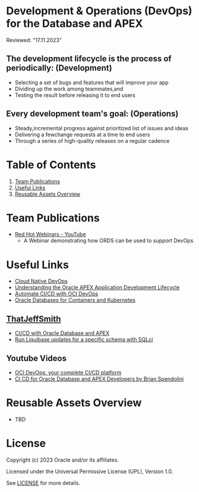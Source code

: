 # Development & Operations (DevOps) for the Database and APEX
Reviewed: "17.11.2023"

## The development lifecycle is the process of periodically: (Development)
- Selecting a set of bugs and features that will improve your app
- Dividing up the work among teammates,and
- Testing the result before releasing it to end users

## Every development team's goal: (Operations)
- Steady,incremental progress against prioritized list of issues and ideas
- Delivering a fewchange requests at a time to end users
- Through a series of high-quality releases on a regular cadence

# Table of Contents
 
1. [Team Publications](#team-publications)
2. [Useful Links](#useful-links)
3. [Reusable Assets Overview](#reusable-assets-overview)
 
# Team Publications
-  [Red Hot Webinars - YouTube](https://www.youtube.com/watch?v=GIRdoGlqIDE "Here is how ORDS helps you with DevOps")
   - A Webinar demonstrating how ORDS can be used to support DevOps
 
# Useful Links
- [Cloud Native DevOps](../../../app-dev/devops/README.md)
- [Understanding the Oracle APEX Application Development Lifecycle](https://apex.oracle.com/go/lifecycle-technical-paper)
- [Automate CI/CD with OCI DevOps](https://www.oracle.com/devops/devops-service/)
- [Oracle Databases for Containers and Kubernetes](https://www.oracle.com/database/kubernetes-for-container-database/)

## [ThatJeffSmith](https://www.thatjeffsmith.com/archive/tag/liquibase/ "That Jeff Smith and Liquibase")
   - [CI/CD with Oracle Database and APEX](https://www.thatjeffsmith.com/archive/2021/04/ci-cd-with-oracle-database-and-apex/)
   - [Run Liquibase updates for a specific schema with SQLcl](http://www.thatjeffsmith.com/archive/2022/12/run-liquibase-updates-for-a-specific-schema-with-sqlcl/)

## Youtube Videos
   - [OCI DevOps: your complete CI/CD platform](https://www.youtube.com/watch?v=553O7ehoxFA)
   - [CI CD for Oracle Database and APEX Developers by Brian Spendolini](https://www.youtube.com/watch?v=3HMNhitBv78)

# Reusable Assets Overview
- TBD


# License
 
Copyright (c) 2023 Oracle and/or its affiliates.
 
Licensed under the Universal Permissive License (UPL), Version 1.0.
 
See [LICENSE]( https://github.com/oracle-devrel/technology-engineering/blob/folder-structure/LICENSE) for more details.
